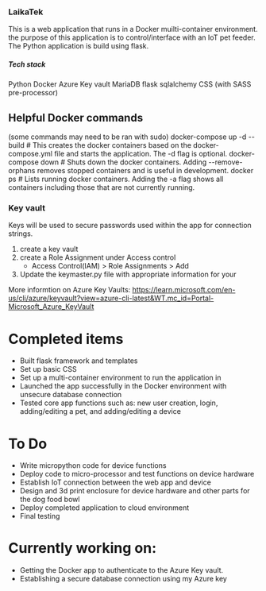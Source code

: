 ### LaikaTek
This is a web application that runs in a Docker muilti-container environment. the purpose
of this application is to control/interface with an IoT pet feeder. The Python application
is build using flask.

##### Tech stack

Python
Docker
Azure Key vault
MariaDB
flask
    sqlalchemy
CSS (with SASS pre-processor)

## Helpful Docker commands
(some commands may need to be ran with sudo)
docker-compose up -d --build # This creates the docker containers based on the docker-compose.yml file and starts the application. The -d flag is optional.
docker-compose down # Shuts down the docker containers. Adding --remove-orphans removes stopped containers and is useful in development.
docker ps # Lists running docker containers. Adding the -a flag shows all containers including those that are not currently running.



### Key vault
Keys will be used to secure passwords used within the app for connection strings.

1. create a key vault
2. create a Role Assignment under Access control
    - Access Control(IAM) > Role Assignments > Add
3. Update the keymaster.py file with appropriate information for your

More informtion  on Azure Key Vaults: https://learn.microsoft.com/en-us/cli/azure/keyvault?view=azure-cli-latest&WT.mc_id=Portal-Microsoft_Azure_KeyVault

# Completed items
- Built flask framework and templates
- Set up basic CSS
- Set up a multi-container environment to run the application in
- Launched the app successfully in the Docker environment with unsecure database connection
- Tested core app functions such as: new user creation, login, adding/editing a pet, and adding/editing a device

# To Do
- Write micropython code for device functions
- Deploy code to micro-processor and test functions on device hardware
- Establish IoT connection between the web app and device
- Design and 3d print enclosure for device hardware and other parts for the dog food bowl
- Deploy completed application to cloud environment 
- Final testing

# Currently working on:
- Getting the Docker app to authenticate to the Azure Key vault.
- Establishing a secure database connection using my Azure key

